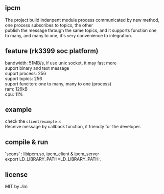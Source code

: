 ## ipcm
The project build indenpent module process communicated by new method, one process subscribes to topics, the other  
publish the message through the same topics, and it supports function one to many, and  many to one, it's very
convenience to integration.

## feature (rk3399 soc platform)
bandwidth: 51MB/s, if use unix socket, it may fast more  
suport binary and text message  
suport process: 256   
suport topics: 256  
suport funciton: one to many, many to one (process)  
ram: 129kB  
cpu: 11%  

## example
check the `client/example.c`  
Receive message by callback function, it friendly for the developer.

## compile & run
'scons' : libipcm.so, ipcm_client & ipcm_server  
export LD_LIBRARY_PATH=LD_LIBRARY_PATH:.

## license
MIT by Jim
